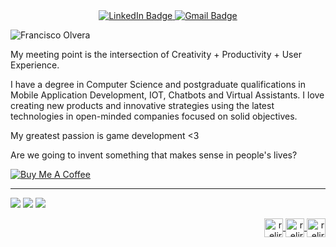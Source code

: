 

<div id="badges" align="center">
  <a href="www.linkedin.com/in/francisco-olvera-relirk/">
    <img src="https://img.shields.io/badge/LinkedIn-000000?style=for-the-badge&logo=linkedin&logoColor=white" alt="LinkedIn Badge"/>
  </a>
  <a href="mailto:olverajunior2014@gmail.com">
    <img src="https://img.shields.io/badge/olverajunior2014%40gmail.com-Gmail-000000?style=for-the-badge&logo=gmail&logoColor=000000" alt="Gmail Badge"/>
  </a>
</div>

![Francisco Olvera](https://github.com/Relirk/Relirk/assets/8285478/0116df17-2dac-4179-8861-f08f4b6762f1)

My meeting point is the intersection of Creativity + Productivity + User Experience.

I have a degree in Computer Science and postgraduate qualifications in Mobile Application Development, IOT, Chatbots and Virtual Assistants. I love creating new products and innovative strategies using the latest technologies in open-minded companies focused on solid objectives.

My greatest passion is game development <3

Are we going to invent something that makes sense in people's lives?

<a href="https://www.buymeacoffee.com/Relirk" target="_blank"><img src="https://www.buymeacoffee.com/assets/img/custom_images/orange_img.png" alt="Buy Me A Coffee" style="height: auto !important;width: auto !important;" ></a>

---

![](http://github-profile-summary-cards.vercel.app/api/cards/profile-details?username=relirk&theme=gotham)
![](http://github-profile-summary-cards.vercel.app/api/cards/repos-per-language?username=relirk&theme=gotham)
![](http://github-profile-summary-cards.vercel.app/api/cards/stats?username=relirk&theme=gotham)


<div align="right">
  <a href="https://codepen.io/relirk" target="blank">
    <img align="center" src="https://cdn.jsdelivr.net/npm/simple-icons@3.0.1/icons/codepen.svg" alt="relirk" height="30" width="30" />
  </a>
  <a href="https://linkedin.com/in/francisco-olvera-relirk" target=_blank">
    <img align="center" src="https://cdn.jsdelivr.net/npm/simple-icons@3.0.1/icons/linkedin.svg" alt="relirk" height="30" width="30" />
  </a>
  <a href="https://instagram.com/relirk.games" target="_blank">
    <img align="center" src="https://cdn.jsdelivr.net/npm/simple-icons@3.0.1/icons/instagram.svg" alt="relirk" height="30" width="30" />
  </a>
</div>


